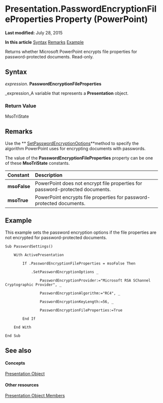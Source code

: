 
# Presentation.PasswordEncryptionFileProperties Property (PowerPoint)

 **Last modified:** July 28, 2015

 **In this article**
 [Syntax](#sectionSection0)
 [Remarks](#sectionSection1)
 [Example](#sectionSection2)


Returns whether Microsoft PowerPoint encrypts file properties for password-protected documents. Read-only.


## Syntax
<a name="sectionSection0"> </a>

 _expression_. **PasswordEncryptionFileProperties**

 _expression_A variable that represents a  **Presentation** object.


### Return Value

MsoTriState


## Remarks
<a name="sectionSection1"> </a>

Use the  ** [SetPasswordEncryptionOptions](03c07952-784b-eba6-af71-57d3d1414f81.md)**method to specify the algorithm PowerPoint uses for encrypting documents with passwords.

The value of the  **PasswordEncryptionFileProperties** property can be one of these **MsoTriState** constants.



|**Constant**|**Description**|
|:-----|:-----|
| **msoFalse**|PowerPoint does not encrypt file properties for password-protected documents.|
| **msoTrue**| PowerPoint encrypts file properties for password-protected documents.|

## Example
<a name="sectionSection2"> </a>

This example sets the password encryption options if the file properties are not encrypted for password-protected documents.


```
Sub PasswordSettings()

    With ActivePresentation

        If .PasswordEncryptionFileProperties = msoFalse Then

            .SetPasswordEncryptionOptions _

                PasswordEncryptionProvider:="Microsoft RSA SChannel Cryptographic Provider", _

                PasswordEncryptionAlgorithm:="RC4", _

                PasswordEncryptionKeyLength:=56, _

                PasswordEncryptionFileProperties:=True

        End If

    End With

End Sub
```


## See also
<a name="sectionSection2"> </a>


#### Concepts


 [Presentation Object](ec75cf52-69f8-d35b-0a26-4a8da8a9683f.md)
#### Other resources


 [Presentation Object Members](b3538c7e-5fd9-d34d-ab5c-0105dbd516d0.md)
